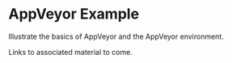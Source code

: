 # AppVeyor Example

Illustrate the basics of AppVeyor and the AppVeyor environment.

Links to associated material to come.